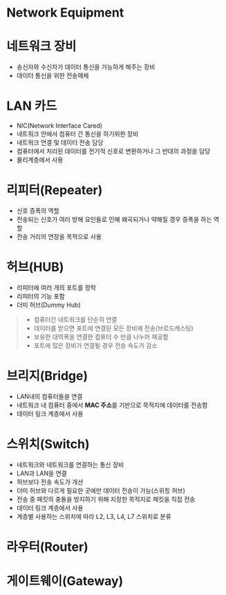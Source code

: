 Network Equipment
================================

# 네트워크 장비
* 송신자와 수신자가 데이터 통신을 가능하게 해주는 장비
* 데이터 통신을 위한 전송매체

# LAN 카드
* NIC(Network Interface Cared)
* 네트워크 안에서 컴퓨터 간 통신을 하기위한 장비
* 네트워크 연결 및 데이터 전송 담당
* 컴퓨터에서 처리된 데이터를 전기적 신호로 변환하거나 그 반대의 과정을 담당
* 물리계층에서 사용

# 리피터(Repeater)
* 신호 증폭의 역할
* 전송되는 신호가 여러 방해 요인들로 인해 왜곡되거나 약해질 경우 증폭을 하는 역할
* 전송 거리의 연장을 목적으로 사용

# 허브(HUB)
* 리피터에 여러 개의 포트를 장착
* 리피터의 기능 포함
* 더미 허브(Dummy Hub)   
> * 컴퓨터간 네트워크를 단순히 연결   
> * 데이터를 받으면 포트에 연결된 모든 장비에 전송(브로드캐스팅)   
> * 보유한 대역폭을 연결한 컴퓨터 수 만큼 나누어 제공함   
> * 포트에 많은 장비가 연결될 경우 전송 속도가 감소   

# 브리지(Bridge)
* LAN내의 컴퓨터들을 연결
* 네트워크 내 컴퓨터 중에서 **MAC 주소**를 기반으로 목적지에 데이터를 전송함
* 데이터 링크 계층에서 사용

# 스위치(Switch)
* 네트워크와 네트워크를 연결하는 통신 장비
* LAN과 LAN을 연결
* 허브보다 전송 속도가 개선
* 더미 허브와 다르게 필요한 곳에만 데이터 전송이 가능(스위칭 허브)
* 전송 중 패킷의 충돌을 방지하기 위해 지정한 목적지로 패킷을 직접 전송
* 데이터 링크 계층에서 사용
* 계층별 사용하는 스위치에 따라 L2, L3, L4, L7 스위치로 분류

# 라우터(Router)

# 게이트웨이(Gateway)

